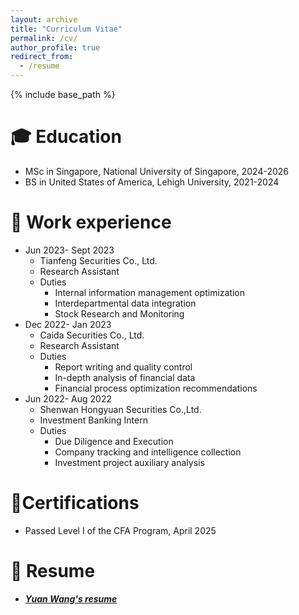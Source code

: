```yaml
---
layout: archive
title: "Curriculum Vitae"
permalink: /cv/
author_profile: true
redirect_from:
  - /resume
---
```


{% include base_path %}

🎓 Education
======
* MSc in Singapore, National University of Singapore, 2024-2026
* BS in United States of America, Lehigh University, 2021-2024

💼 Work experience
======
* Jun 2023- Sept 2023
  * Tianfeng Securities Co., Ltd.
  * Research Assistant
  * Duties
    * Internal information management optimization
    * Interdepartmental data integration
    * Stock Research and Monitoring
* Dec 2022- Jan 2023
  * Caida Securities Co., Ltd.
  * Research Assistant
  * Duties
    * Report writing and quality control
    * In-depth analysis of financial data
    * Financial process optimization recommendations
* Jun 2022- Aug 2022
  * Shenwan Hongyuan Securities Co.,Ltd.
  * Investment Banking Intern
  * Duties
    * Due Diligence and Execution
    * Company tracking and intelligence collection
    * Investment project auxiliary analysis

🏅Certifications
======
* Passed Level I of the CFA Program, April 2025
  
📄 Resume
======
* _**[Yuan Wang's resume](https://github.com/Saintwy6/Yuan-Wang-Webpage.github.io/blob/master/_pages/Yuan.pdf)**_

